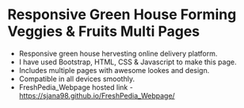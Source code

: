 # Responsive Green House Forming Veggies & Fruits Multi Pages
- Responsive green house hervesting online delivery platform.
- I have used Bootstrap, HTML, CSS & Javascript to make this page.
- Includes multiple pages with awesome lookes and design.
- Compatible in all devices smoothly.
- FreshPedia_Webpage hosted link - https://sjana98.github.io/FreshPedia_Webpage/
